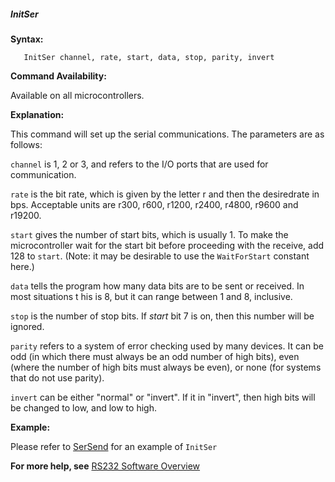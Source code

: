 <div class="section">

<div class="titlepage">

<div>

<div>

##### <span id="initser"></span>InitSer

</div>

</div>

</div>

<span class="strong">**Syntax:**</span>

``` screen
   InitSer channel, rate, start, data, stop, parity, invert
```

<span class="strong">**Command Availability:**</span>

Available on all microcontrollers.

<span class="strong">**Explanation:**</span>

This command will set up the serial communications. The parameters are
as follows:

`channel` is 1, 2 or 3, and refers to the I/O ports that are used for
communication.

`rate` is the bit rate, which is given by the letter r and then the
desiredrate in bps. Acceptable units are r300, r600, r1200, r2400,
r4800, r9600 and r19200.

`start` gives the number of start bits, which is usually 1. To make the
microcontroller wait for the start bit before proceeding with the
receive, add 128 to `start`. (Note: it may be desirable to use the
`WaitForStart` constant here.)

`data` tells the program how many data bits are to be sent or received.
In most situations t his is 8, but it can range between 1 and 8,
inclusive.

`stop` is the number of stop bits. If <span
class="emphasis">*start*</span> bit 7 is on, then this number will be
ignored.

`parity` refers to a system of error checking used by many devices. It
can be odd (in which there must always be an odd number of high bits),
even (where the number of high bits must always be even), or none (for
systems that do not use parity).

`invert` can be either "normal" or "invert". If it in "invert", then
high bits will be changed to low, and low to high.

<span class="strong">**Example:**</span>

Please refer to
<a href="sersend" class="link" title="SerSend">SerSend</a> for an
example of `InitSer`

<span class="strong">**For more help, see**</span>
<a href="rs232_software_overview" class="link" title="RS232 Software Overview">RS232 Software Overview</a>

</div>
